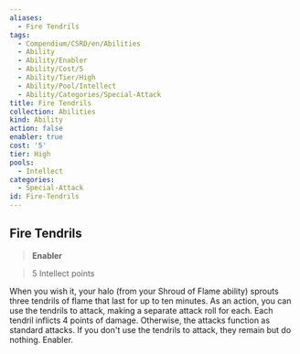 ```yaml
---
aliases:
  - Fire Tendrils
tags:
  - Compendium/CSRD/en/Abilities
  - Ability
  - Ability/Enabler
  - Ability/Cost/5
  - Ability/Tier/High
  - Ability/Pool/Intellect
  - Ability/Categories/Special-Attack
title: Fire Tendrils
collection: Abilities
kind: Ability
action: false
enabler: true
cost: '5'
tier: High
pools:
  - Intellect
categories:
  - Special-Attack
id: Fire-Tendrils
---
```

## Fire Tendrils  
  
>**Enabler**  
  
>5 Intellect points
  
  
  
When you wish it, your halo (from your Shroud of Flame ability) sprouts three tendrils of flame that last for up to ten minutes. As an action, you can use the tendrils to attack, making a separate attack roll for each. Each tendril inflicts 4 points of damage. Otherwise, the attacks function as standard attacks. If you don't use the tendrils to attack, they remain but do nothing. Enabler.
